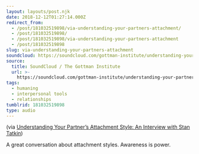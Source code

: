 ```yaml
---
layout: layouts/post.njk
date: 2018-12-12T01:27:14.000Z
redirect_from:
  - /post/181032519898/via-understanding-your-partners-attachment/
  - /post/181032519898/
  - /post/181032519898/via-understanding-your-partners-attachment
  - /post/181032519898
slug: via-understanding-your-partners-attachment
soundcloud: https://soundcloud.com/gottman-institute/understanding-your-partners-attachment-style-an-interview-with-stan-tatkin
source:
  title: SoundCloud / The Gottman Institute
  url: >-
    https://soundcloud.com/gottman-institute/understanding-your-partners-attachment-style-an-interview-with-stan-tatkin
tags:
  - humaning
  - interpersonal tools
  - relationships
tumblrid: 181032519898
type: audio
---
```

<p>(via <a href="https://soundcloud.com/gottman-institute/understanding-your-partners-attachment-style-an-interview-with-stan-tatkin">Understanding Your Partner’s Attachment Style: An Interview with Stan Tatkin</a>)</p>

<p>A great conversation about attachment styles.  Awareness is power.</p>
